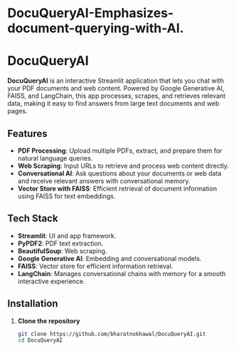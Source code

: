 # DocuQueryAI-Emphasizes-document-querying-with-AI.
# DocuQueryAI

**DocuQueryAI** is an interactive Streamlit application that lets you chat with your PDF documents and web content. Powered by Google Generative AI, FAISS, and LangChain, this app processes, scrapes, and retrieves relevant data, making it easy to find answers from large text documents and web pages.

## Features

- **PDF Processing**: Upload multiple PDFs, extract, and prepare them for natural language queries.
- **Web Scraping**: Input URLs to retrieve and process web content directly.
- **Conversational AI**: Ask questions about your documents or web data and receive relevant answers with conversational memory.
- **Vector Store with FAISS**: Efficient retrieval of document information using FAISS for text embeddings.

## Tech Stack

- **Streamlit**: UI and app framework.
- **PyPDF2**: PDF text extraction.
- **BeautifulSoup**: Web scraping.
- **Google Generative AI**: Embedding and conversational models.
- **FAISS**: Vector store for efficient information retrieval.
- **LangChain**: Manages conversational chains with memory for a smooth interactive experience.

## Installation

1. **Clone the repository**
   ```bash
   git clone https://github.com/bharatnokhawal/DocuQueryAI.git
   cd DocuQueryAI
